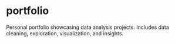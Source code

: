 # portfolio
Personal portfolio showcasing data analysis projects. Includes data cleaning, exploration, visualization, and insights.

